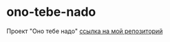 # ono-tebe-nado
Проект "Оно тебе надо"
[ссылка на мой репозиторий](https://github.com/jurnalist27999/ono-tebe-nado.git)
